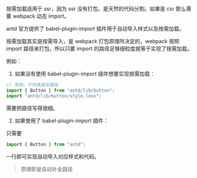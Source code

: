 按需加载适用于 ssr，因为 ssr 没有打包，是天然的代码分割。如果是 csr 那么需要 webpack 动态 import。

antd 官方提供了 babel-plugin-import 插件用于自动导入样式以及按需加载。

按需加载其实是按需导入，是 webpack 打包原理所决定的，webpack 按照 import 路径来打包，所以只要 import 的路径足够细粒度就等于实现了按需加载。

例如：

1. 如果没有使用 babel-plugin-import 插件想要实现按需加载：

```ts
// 举例，不代表真实路径
import { Button } from "antd/lib/button";
import "antd/lib/button/style.less";
```

需要把路径写得很细。

2. 如果使用了 babel-plugin-import 插件：

只需要

```ts
import { Button } from "antd";
```

一行即可实现自动导入对应样式和代码。

> 原理即是自动补全路径
